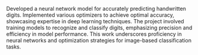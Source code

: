 Developed a neural network model for accurately predicting handwritten digits. Implemented various optimizers to achieve optimal accuracy, showcasing expertise in deep learning techniques. The project involved training models to recognize and classify digits, emphasizing precision and efficiency in model performance. This work underscores proficiency in neural networks and optimization strategies for image-based classification tasks.
